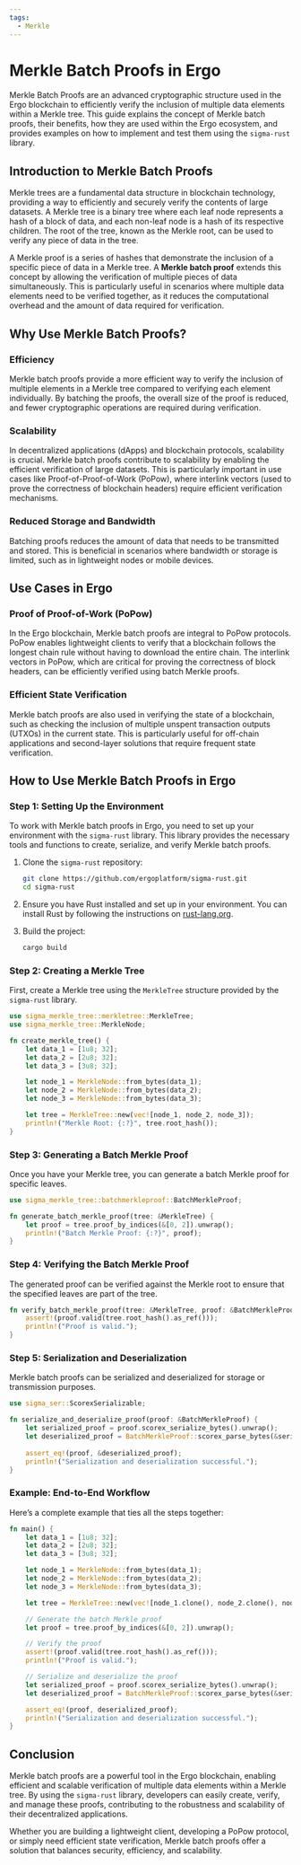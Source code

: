 ```yaml
---
tags:
  - Merkle
---
```


# Merkle Batch Proofs in Ergo

Merkle Batch Proofs are an advanced cryptographic structure used in the Ergo blockchain to efficiently verify the inclusion of multiple data elements within a Merkle tree. This guide explains the concept of Merkle batch proofs, their benefits, how they are used within the Ergo ecosystem, and provides examples on how to implement and test them using the `sigma-rust` library.

## Introduction to Merkle Batch Proofs

Merkle trees are a fundamental data structure in blockchain technology, providing a way to efficiently and securely verify the contents of large datasets. A Merkle tree is a binary tree where each leaf node represents a hash of a block of data, and each non-leaf node is a hash of its respective children. The root of the tree, known as the Merkle root, can be used to verify any piece of data in the tree.

A Merkle proof is a series of hashes that demonstrate the inclusion of a specific piece of data in a Merkle tree. A **Merkle batch proof** extends this concept by allowing the verification of multiple pieces of data simultaneously. This is particularly useful in scenarios where multiple data elements need to be verified together, as it reduces the computational overhead and the amount of data required for verification.

## Why Use Merkle Batch Proofs?

### Efficiency

Merkle batch proofs provide a more efficient way to verify the inclusion of multiple elements in a Merkle tree compared to verifying each element individually. By batching the proofs, the overall size of the proof is reduced, and fewer cryptographic operations are required during verification.

### Scalability

In decentralized applications (dApps) and blockchain protocols, scalability is crucial. Merkle batch proofs contribute to scalability by enabling the efficient verification of large datasets. This is particularly important in use cases like Proof-of-Proof-of-Work (PoPow), where interlink vectors (used to prove the correctness of blockchain headers) require efficient verification mechanisms.

### Reduced Storage and Bandwidth

Batching proofs reduces the amount of data that needs to be transmitted and stored. This is beneficial in scenarios where bandwidth or storage is limited, such as in lightweight nodes or mobile devices.

## Use Cases in Ergo

### Proof of Proof-of-Work (PoPow)

In the Ergo blockchain, Merkle batch proofs are integral to PoPow protocols. PoPow enables lightweight clients to verify that a blockchain follows the longest chain rule without having to download the entire chain. The interlink vectors in PoPow, which are critical for proving the correctness of block headers, can be efficiently verified using batch Merkle proofs.

### Efficient State Verification

Merkle batch proofs are also used in verifying the state of a blockchain, such as checking the inclusion of multiple unspent transaction outputs (UTXOs) in the current state. This is particularly useful for off-chain applications and second-layer solutions that require frequent state verification.

## How to Use Merkle Batch Proofs in Ergo

### Step 1: Setting Up the Environment

To work with Merkle batch proofs in Ergo, you need to set up your environment with the `sigma-rust` library. This library provides the necessary tools and functions to create, serialize, and verify Merkle batch proofs.

1. Clone the `sigma-rust` repository:
   ```bash
   git clone https://github.com/ergoplatform/sigma-rust.git
   cd sigma-rust
   ```

2. Ensure you have Rust installed and set up in your environment. You can install Rust by following the instructions on [rust-lang.org](https://www.rust-lang.org/tools/install).

3. Build the project:
   ```bash
   cargo build
   ```

### Step 2: Creating a Merkle Tree

First, create a Merkle tree using the `MerkleTree` structure provided by the `sigma-rust` library.

```rust
use sigma_merkle_tree::merkletree::MerkleTree;
use sigma_merkle_tree::MerkleNode;

fn create_merkle_tree() {
    let data_1 = [1u8; 32];
    let data_2 = [2u8; 32];
    let data_3 = [3u8; 32];

    let node_1 = MerkleNode::from_bytes(data_1);
    let node_2 = MerkleNode::from_bytes(data_2);
    let node_3 = MerkleNode::from_bytes(data_3);

    let tree = MerkleTree::new(vec![node_1, node_2, node_3]);
    println!("Merkle Root: {:?}", tree.root_hash());
}
```

### Step 3: Generating a Batch Merkle Proof

Once you have your Merkle tree, you can generate a batch Merkle proof for specific leaves.

```rust
use sigma_merkle_tree::batchmerkleproof::BatchMerkleProof;

fn generate_batch_merkle_proof(tree: &MerkleTree) {
    let proof = tree.proof_by_indices(&[0, 2]).unwrap();
    println!("Batch Merkle Proof: {:?}", proof);
}
```

### Step 4: Verifying the Batch Merkle Proof

The generated proof can be verified against the Merkle root to ensure that the specified leaves are part of the tree.

```rust
fn verify_batch_merkle_proof(tree: &MerkleTree, proof: &BatchMerkleProof) {
    assert!(proof.valid(tree.root_hash().as_ref()));
    println!("Proof is valid.");
}
```

### Step 5: Serialization and Deserialization

Merkle batch proofs can be serialized and deserialized for storage or transmission purposes.

```rust
use sigma_ser::ScorexSerializable;

fn serialize_and_deserialize_proof(proof: &BatchMerkleProof) {
    let serialized_proof = proof.scorex_serialize_bytes().unwrap();
    let deserialized_proof = BatchMerkleProof::scorex_parse_bytes(&serialized_proof).unwrap();
    
    assert_eq!(proof, &deserialized_proof);
    println!("Serialization and deserialization successful.");
}
```

### Example: End-to-End Workflow

Here’s a complete example that ties all the steps together:

```rust
fn main() {
    let data_1 = [1u8; 32];
    let data_2 = [2u8; 32];
    let data_3 = [3u8; 32];

    let node_1 = MerkleNode::from_bytes(data_1);
    let node_2 = MerkleNode::from_bytes(data_2);
    let node_3 = MerkleNode::from_bytes(data_3);

    let tree = MerkleTree::new(vec![node_1.clone(), node_2.clone(), node_3.clone()]);

    // Generate the batch Merkle proof
    let proof = tree.proof_by_indices(&[0, 2]).unwrap();

    // Verify the proof
    assert!(proof.valid(tree.root_hash().as_ref()));
    println!("Proof is valid.");

    // Serialize and deserialize the proof
    let serialized_proof = proof.scorex_serialize_bytes().unwrap();
    let deserialized_proof = BatchMerkleProof::scorex_parse_bytes(&serialized_proof).unwrap();

    assert_eq!(proof, deserialized_proof);
    println!("Serialization and deserialization successful.");
}
```

## Conclusion

Merkle batch proofs are a powerful tool in the Ergo blockchain, enabling efficient and scalable verification of multiple data elements within a Merkle tree. By using the `sigma-rust` library, developers can easily create, verify, and manage these proofs, contributing to the robustness and scalability of their decentralized applications.

Whether you are building a lightweight client, developing a PoPow protocol, or simply need efficient state verification, Merkle batch proofs offer a solution that balances security, efficiency, and scalability.